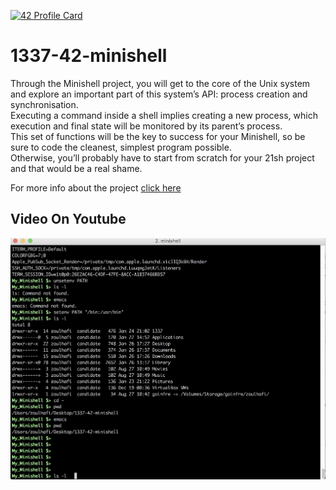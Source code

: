 [![42 Profile Card](https://1337-readme-xi.vercel.app/api/profile?cursus=42cursus&login=zoulhafi)](https://github.com/mohouyizme/1337-readme)
# 1337-42-minishell
Through the Minishell project, you will get to the core of the Unix system and explore an important part of this system’s API: process creation and synchronisation.  
Executing a command inside a shell implies creating a new process, which execution and final state will be monitored by its parent’s process.  
This set of functions will be the key to success for your Minishell, so be sure to code the cleanest, simplest program possible.  
Otherwise, you’ll probably have to start from scratch for your 21sh project and that would be a real shame.

For more info about the project [click here](https://github.com/oulhafiane/1337-42-minishell/blob/master/resources/minishell.en.pdf)

## Video On Youtube
[![1337-42-minishell](https://github.com/oulhafiane/1337-42-minishell/blob/master/resources/screenshot.png?raw=true)](https://youtu.be/xUfdQHEYh1w)
